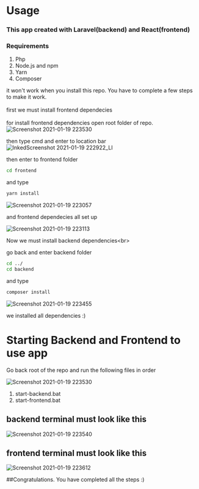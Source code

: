 # Usage
### This app created with Laravel(backend) and React(frontend)

### Requirements
1. Php
2. Node.js and npm
3. Yarn
4. Composer


it won't work when you install this repo. You have to complete a few steps to make it work.
<br/><br/>
first we must install frontend dependecies
<br/><br/>
for install frontend dependencies open root folder of repo.
![Screenshot 2021-01-19 223530](https://user-images.githubusercontent.com/42522330/105080455-47c58800-5aaa-11eb-827a-2353ec5dbade.png)


then type cmd and enter to location bar
![InkedScreenshot 2021-01-19 222922_LI](https://user-images.githubusercontent.com/42522330/105080644-89563300-5aaa-11eb-8044-25d43c5abaff.jpg)

then enter to frontend folder

```bash
cd frontend
```
and type

```bash
yarn install
```

![Screenshot 2021-01-19 223057](https://user-images.githubusercontent.com/42522330/105081077-287b2a80-5aab-11eb-9a1c-df4ca256aad4.png)

and frontend dependecies all set up

![Screenshot 2021-01-19 223113](https://user-images.githubusercontent.com/42522330/105081211-506a8e00-5aab-11eb-8085-8662cfb033fe.png)


Now we must install backend dependencies<br\>

go back and enter backend folder

```bash
cd ../
cd backend
```

and type

```bash
composer install
```

![Screenshot 2021-01-19 223455](https://user-images.githubusercontent.com/42522330/105081693-f0c0b280-5aab-11eb-94a9-8b2526896d89.png)

we installed all dependencies :)

# Starting Backend and Frontend to use app

Go back root of the repo and run the following files in order

![Screenshot 2021-01-19 223530](https://user-images.githubusercontent.com/42522330/105082000-60cf3880-5aac-11eb-94cc-03d0735a81fc.png)

1.  start-backend.bat
2.  start-frontend.bat


## backend terminal must look like this
![Screenshot 2021-01-19 223540](https://user-images.githubusercontent.com/42522330/105082412-f66ac800-5aac-11eb-9f43-4b192064d23e.png)


## frontend terminal must look like this
![Screenshot 2021-01-19 223612](https://user-images.githubusercontent.com/42522330/105082469-10a4a600-5aad-11eb-9899-4aa70aad2889.png)

##Congratulations. You have completed all the steps :)

